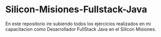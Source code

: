 # Silicon-Misiones-Fullstack-Java
En este repositorio ire subiendo todos los ejercicios realizados en mi capacitacion como Desarrollador FullStack Java en el Silicon Misiones.
